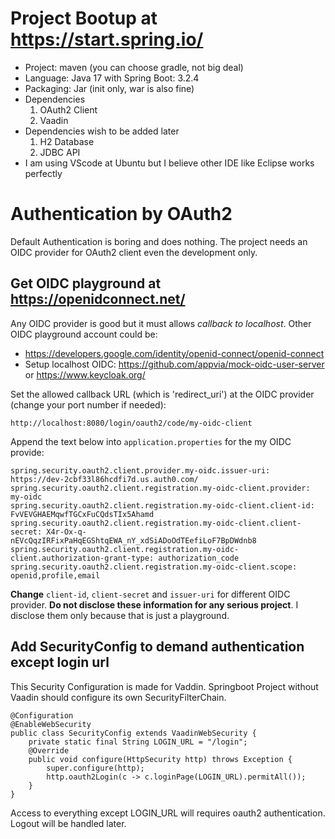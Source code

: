 # Project Bootup at https://start.spring.io/
- Project: maven  (you can choose gradle, not big deal)
- Language: Java 17 with Spring Boot: 3.2.4
- Packaging: Jar (init only, war is also fine)
- Dependencies
  1. OAuth2 Client
  2. Vaadin
- Dependencies wish to be added later
  1. H2 Database
  2. JDBC API
- I am using VScode at Ubuntu but I believe other IDE like Eclipse works perfectly

# Authentication by OAuth2
Default Authentication is boring and does nothing. The project needs an OIDC provider for OAuth2 client even the development only.

## Get OIDC playground at https://openidconnect.net/
Any OIDC provider is good but it must allows *callback to localhost*. Other OIDC playground account could be:
- https://developers.google.com/identity/openid-connect/openid-connect
- Setup localhost OIDC: https://github.com/appvia/mock-oidc-user-server or https://www.keycloak.org/

Set the allowed callback URL (which is 'redirect_uri') at the OIDC provider (change your port number if needed):
```
http://localhost:8080/login/oauth2/code/my-oidc-client
```
Append the text below into ```application.properties``` for the my OIDC provide:
```
spring.security.oauth2.client.provider.my-oidc.issuer-uri: https://dev-2cbf33l86hcdfi7d.us.auth0.com/
spring.security.oauth2.client.registration.my-oidc-client.provider: my-oidc
spring.security.oauth2.client.registration.my-oidc-client.client-id: FvVEVGHAEMqwfTGCxFuCQdsTIx5Ahamd
spring.security.oauth2.client.registration.my-oidc-client.client-secret: X4r-Ox-q-nEVcQqzIRFixPaHqEGShtqEWA_nY_xdSiADoOdTEefiLoF7BpDWdnb8
spring.security.oauth2.client.registration.my-oidc-client.authorization-grant-type: authorization_code
spring.security.oauth2.client.registration.my-oidc-client.scope: openid,profile,email
```
**Change** ```client-id```, ```client-secret``` and ```issuer-uri``` for different OIDC provider. **Do not disclose these information for any serious project**. I disclose them only because that is just a playground.

## Add SecurityConfig to demand authentication except login url
This Security Configuration is made for Vaddin. Springboot Project without Vaadin should configure its own SecurityFilterChain.
```
@Configuration
@EnableWebSecurity
public class SecurityConfig extends VaadinWebSecurity {
    private static final String LOGIN_URL = "/login";
    @Override
    public void configure(HttpSecurity http) throws Exception {
        super.configure(http);
        http.oauth2Login(c -> c.loginPage(LOGIN_URL).permitAll());
    }
}
```

Access to everything except LOGIN_URL will requires oauth2 authentication. Logout will be handled later.
